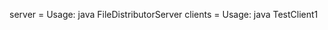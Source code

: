 server = Usage: java FileDistributorServer <Port> <File Path>
clients = Usage: java TestClient1 <IP Address> <Port>

